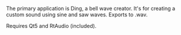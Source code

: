 The primary application is Ding, a bell wave creator. It's for creating a custom sound using sine and saw waves. Exports to .wav.

Requires Qt5 and RtAudio (included).
